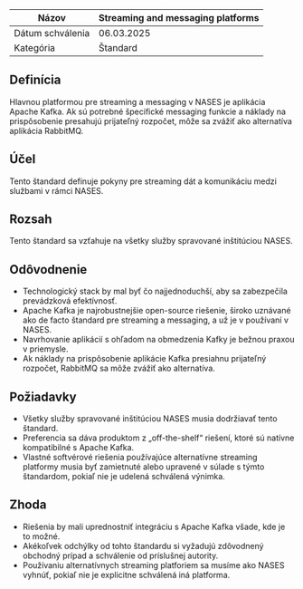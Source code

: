 | Názov | Streaming and messaging platforms |
|-|-|
| Dátum schválenia | 06.03.2025 |
| Kategória | Štandard |

## Definícia
Hlavnou platformou pre streaming a messaging v NASES je aplikácia Apache Kafka. Ak sú potrebné špecifické messaging funkcie a náklady na prispôsobenie presahujú prijateľný rozpočet, môže sa zvážiť ako alternatíva aplikácia RabbitMQ.

## Účel
Tento štandard definuje pokyny pre streaming dát a komunikáciu medzi službami v rámci NASES.

## Rozsah
Tento štandard sa vzťahuje na všetky služby spravované inštitúciou NASES.

## Odôvodnenie
- Technologický stack by mal byť čo najjednoduchší, aby sa zabezpečila prevádzková efektívnosť.
- Apache Kafka je najrobustnejšie open-source riešenie, široko uznávané ako de facto štandard pre streaming a messaging, a už je v používaní v NASES.
- Navrhovanie aplikácií s ohľadom na obmedzenia Kafky je bežnou praxou v priemysle.
- Ak náklady na prispôsobenie aplikácie Kafka presiahnu prijateľný rozpočet, RabbitMQ sa môže zvážiť ako alternatíva.

## Požiadavky
- Všetky služby spravované inštitúciou NASES musia dodržiavať tento štandard.
- Preferencia sa dáva produktom z „off-the-shelf“ riešení, ktoré sú natívne kompatibilné s Apache Kafka.
- Vlastné softvérové riešenia používajúce alternatívne streaming platformy musia byť zamietnuté alebo upravené v súlade s týmto štandardom, pokiaľ nie je udelená schválená výnimka.

## Zhoda
- Riešenia by mali uprednostniť integráciu s Apache Kafka všade, kde je to možné.
- Akékoľvek odchýlky od tohto štandardu si vyžadujú zdôvodnený obchodný prípad a schválenie od príslušnej autority.
- Používaniu alternatívnych streaming platforiem sa musíme ako NASES vyhnúť, pokiaľ nie je explicitne schválená iná platforma.